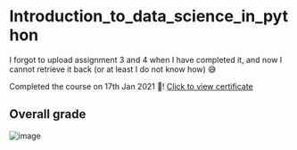 # Introduction_to_data_science_in_python

I forgot to upload assignment 3 and 4 when I have completed it, and now I cannot retrieve it back (or at least I do not know how) :sweat_smile:

Completed the course on 17th Jan 2021 :tada:! [Click to view certificate](https://www.coursera.org/account/accomplishments/verify/ZMK2XDM6MDQQ)

## Overall grade
![image](https://user-images.githubusercontent.com/37123816/118387765-d8743500-b652-11eb-8ca2-fb36077b57d9.png)

